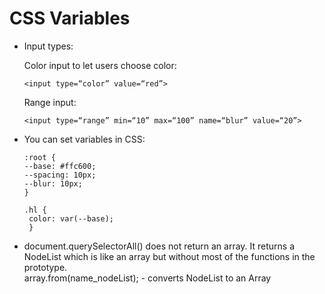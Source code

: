 <h1>CSS Variables</h1>
<ul>
<li>Input types:<br />

Color input to let users choose color:<br />

    <input type=“color” value=“red”>

Range input:<br />

    <input type=“range” min=“10” max=“100” name=“blur” value=“20”>

</li>

<li>You can set variables in CSS:</li>

    :root {
    --base: #ffc600;
    --spacing: 10px;
    --blur: 10px;
    }

    .hl {
     color: var(--base);
     }

<li>
document.querySelectorAll()  does not return an array. It returns a NodeList which is like an array but without most of the functions in the prototype.
<br />array.from(name_nodeList); - converts NodeList to an Array
</li>

